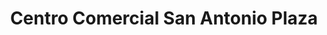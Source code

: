 ---
title: "Centro Comercial San Antonio Plaza"
url: /san-antonio-de-los-altos/centro-comercial-san-antonio-plaza/
shop: Einkaufszentrum
---